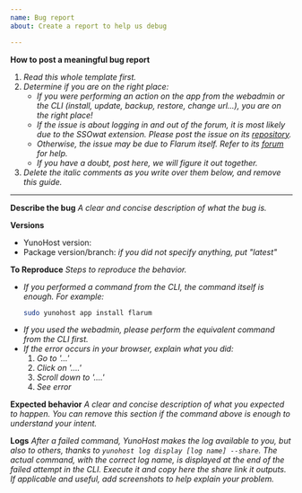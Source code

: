 ```yaml
---
name: Bug report
about: Create a report to help us debug

---
```


**How to post a meaningful bug report**
1. *Read this whole template first.*
2. *Determine if you are on the right place:*
   - *If you were performing an action on the app from the webadmin or the CLI (install, update, backup, restore, change url...), you are on the right place!*
   - *If the issue is about logging in and out of the forum, it is most likely due to the SSOwat extension. Please post the issue on its [repository](https://github.com/tituspijean/flarum-ext-auth-ssowat/issue).*
   - *Otherwise, the issue may be due to Flarum itself. Refer to its [forum](https://discuss.flarum.org) for help.*
   - *If you have a doubt, post here, we will figure it out together.*
3. *Delete the italic comments as you write over them below, and remove this guide.*
--- 

**Describe the bug**
*A clear and concise description of what the bug is.*

**Versions**
- YunoHost version:
- Package version/branch: *if you did not specify anything, put "latest"*

**To Reproduce**
*Steps to reproduce the behavior.*
- *If you performed a command from the CLI, the command itself is enough. For example:*
    ```sh
    sudo yunohost app install flarum
    ```
- *If you used the webadmin, please perform the equivalent command from the CLI first.*
- *If the error occurs in your browser, explain what you did:*
   1. *Go to '...'*
   2. *Click on '....'*
   3. *Scroll down to '....'*
   4. *See error*

**Expected behavior**
*A clear and concise description of what you expected to happen. You can remove this section if the command above is enough to understand your intent.*

**Logs**
*After a failed command, YunoHost makes the log available to you, but also to others, thanks to `yunohost log display [log name] --share`. The actual command, with the correct log name, is displayed at the end of the failed attempt in the CLI. Execute it and copy here the share link it outputs.*
*If applicable and useful, add screenshots to help explain your problem.*
